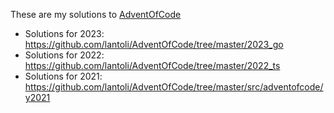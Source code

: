 These are my solutions to [AdventOfCode](https://adventofcode.com/)

- Solutions for 2023: https://github.com/lantoli/AdventOfCode/tree/master/2023_go
- Solutions for 2022: https://github.com/lantoli/AdventOfCode/tree/master/2022_ts
- Solutions for 2021: https://github.com/lantoli/AdventOfCode/tree/master/src/adventofcode/y2021

